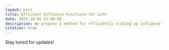 ```yaml
---
layout: post
title: Efficient Influence Functions for LLMs
date: 2025-10-05 15:06:00
description: We propose a method for efficiently scaling up influence functions for LLMs of 100B parameters.
citation: true
---
```


Stay tuned for updates!